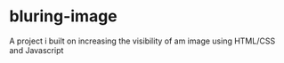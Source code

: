 # bluring-image


A project i built on increasing the visibility of am image using HTML/CSS and Javascript
